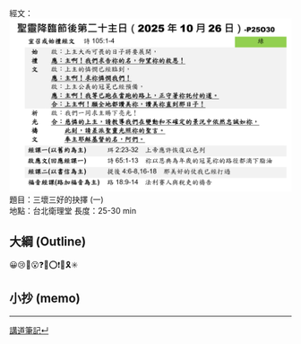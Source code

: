 經文：![images/Pasted image 20251019204023.png](images/Pasted%20image%2020251019204023.png)  
題目：三壞三好的抉擇 (一)  
地點：台北衛理堂
長度：25-30 min  


## 大綱 (Outline)
😀😢🤔😮❓❌⭕❗🎀🎗️✳️

## 小抄 (memo)




---


[講道筆記↵](README.md)
